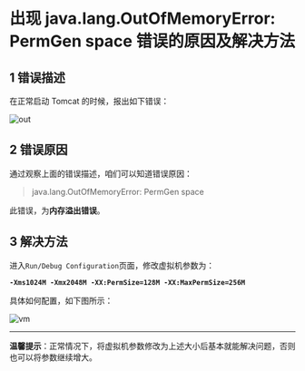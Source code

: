 # 出现 java.lang.OutOfMemoryError: PermGen space 错误的原因及解决方法

1 错误描述
------

在正常启动 Tomcat  的时候，报出如下错误：

![out](http://img.blog.csdn.net/20170407154921966)

2 错误原因
------

通过观察上面的错误描述，咱们可以知道错误原因： 

> java.lang.OutOfMemoryError: PermGen space

此错误，为**内存溢出错误**。

3 解决方法
------

进入`Run/Debug Configuration`页面，修改虚拟机参数为：

**`-Xms1024M -Xmx2048M -XX:PermSize=128M -XX:MaxPermSize=256M`** 

具体如何配置，如下图所示：

![vm](http://img.blog.csdn.net/20170407155427445)

----------

**温馨提示**：正常情况下，将虚拟机参数修改为上述大小后基本就能解决问题，否则也可以将参数继续增大。
